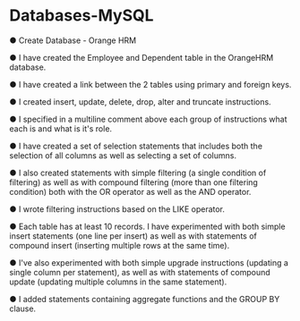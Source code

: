 # Databases-MySQL
● Create Database - Orange HRM

● I have created the Employee and Dependent table in the OrangeHRM database.

● I have created a link between the 2 tables using primary and foreign keys.

● I created insert, update, delete, drop, alter and truncate instructions.

● I specified in a multiline comment above each group of instructions
what each is and what is it's role.

● I have created a set of selection statements that includes both the selection of all
columns as well as selecting a set of columns.

● I also created statements with simple filtering (a single condition of
filtering) as well as with compound filtering (more than one filtering condition) both with
the OR operator as well as the AND operator.

● I wrote filtering instructions based on the LIKE operator.

● Each table has at least 10 records. I have experimented with both
simple insert statements (one line per insert) as well as with statements of
compound insert (inserting multiple rows at the same time).

● I've also experimented with both simple upgrade instructions
(updating a single column per statement), as well as with statements of
compound update (updating multiple columns in the same statement).

● I added statements containing aggregate functions and the GROUP BY clause.


